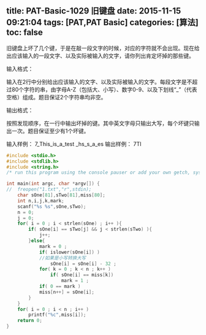 title: PAT-Basic-1029 旧键盘
date: 2015-11-15 09:21:04
tags: [PAT,PAT Basic]
categories: [算法]
toc: false
---
旧键盘上坏了几个键，于是在敲一段文字的时候，对应的字符就不会出现。现在给出应该输入的一段文字、以及实际被输入的文字，请你列出肯定坏掉的那些键。

输入格式：

输入在2行中分别给出应该输入的文字、以及实际被输入的文字。每段文字是不超过80个字符的串，由字母A-Z（包括大、小写）、数字0-9、以及下划线“_”（代表空格）组成。题目保证2个字符串均非空。

输出格式：

按照发现顺序，在一行中输出坏掉的键。其中英文字母只输出大写，每个坏键只输出一次。题目保证至少有1个坏键。

输入样例：
7_This_is_a_test
_hs_s_a_es
输出样例：
7TI

```c
#include <stdio.h>
#include <stdlib.h>
#include <string.h>
/* run this program using the console pauser or add your own getch, system("pause") or input loop */

int main(int argc, char *argv[]) {
//  freopen("1.txt","r",stdin);
    char sOne[81],sTwo[81],miss[80];
    int n,i,j,k,mark;
    scanf("%s %s",sOne,sTwo);
    n = 0;
    j = 0;
    for( i = 0 ; i < strlen(sOne) ; i++ ){
        if( sOne[i] == sTwo[j] && j < strlen(sTwo) ){
            j++;
        }else{
            mark = 0 ;
            if( islower(sOne[i]) )
            //如果是小写转换大写 
                sOne[i] = sOne[i] - 32 ;
            for( k = 0 ; k < n ; k++ )
                if( sOne[i] == miss[k])
                    mark = 1 ;
            if( 0 == mark )
            miss[n++] = sOne[i];    
        }
    } 
    for( i = 0 ; i < n ; i++ )
        printf("%c",miss[i]);
    return 0;
}
```
